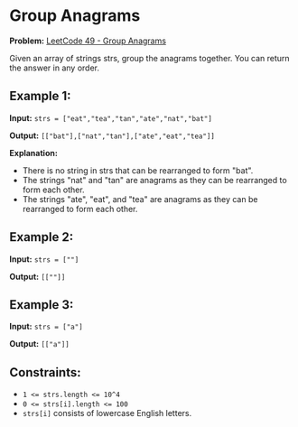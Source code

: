 # Group Anagrams

**Problem:** [LeetCode 49 - Group Anagrams](https://leetcode.com/problems/group-anagrams/description/)

Given an array of strings strs, group the anagrams together. You can return the answer in any order.

## Example 1:

**Input:** `strs = ["eat","tea","tan","ate","nat","bat"]`

**Output:** `[["bat"],["nat","tan"],["ate","eat","tea"]]`

**Explanation:**

- There is no string in strs that can be rearranged to form "bat".
- The strings "nat" and "tan" are anagrams as they can be rearranged to form each other.
- The strings "ate", "eat", and "tea" are anagrams as they can be rearranged to form each other.

## Example 2:

**Input:** `strs = [""]`

**Output:** `[[""]]`

## Example 3:

**Input:** `strs = ["a"]`

**Output:** `[["a"]]`

## Constraints:

- `1 <= strs.length <= 10^4`
- `0 <= strs[i].length <= 100`
- `strs[i]` consists of lowercase English letters.
